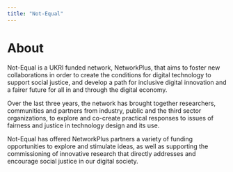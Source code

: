 ```yaml
---
title: "Not-Equal"
---
```


# About

Not-Equal is a UKRI funded network, NetworkPlus, that aims to foster new collaborations in order to create the conditions for digital technology to support social justice, and develop a path for inclusive digital innovation and a fairer future for all in and through the digital economy.

Over the last three years, the network has brought together researchers, communities and partners from industry, public and the third sector organizations, to explore and co-create practical responses to issues of fairness and justice in technology design and its use.

Not-Equal has offered NetworkPlus partners a variety of funding opportunities to explore and stimulate ideas, as well as supporting the commissioning of innovative research that directly addresses and encourage social justice in our digital society.
